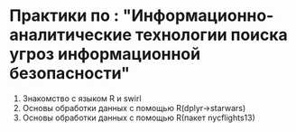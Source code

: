 # Практики по : "Информационно-аналитические технологии поиска угроз информационной безопасности"
1. Знакомство с языком R и swirl
2. Основы обработки данных с помощью R(dplyr->starwars)
3. Основы обработки данных с помощью R(пакет nycflights13)
